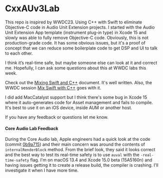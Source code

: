 # CxxAUv3Lab
This repo is inspired by WWDC23. Using C++ with Swift to eliminate Objective-C code in Audio Unit Extension projects. I started with the Audio Unit Extension App template (instrument plug-in type) in Xcode 15 and slowly was able to fully remove Objective-C code. Obviously, this is not production-grade code. It has some obvious issues, but it's a proof of concept that we can reduce some boilerplate code to get DSP and UI to talk to each other.

I think it’s real-time safe, but maybe someone else can look at it and correct me. Hopefully, I can ask some questions about this at WWDC labs this week.

Check out the [Mixing Swift and C++](https://www.swift.org/documentation/cxx-interop/) document. It's well written. Also, the WWDC session [Mix Swift with C++](https://developer.apple.com/wwdc23/10172) goes with it.

I did add MacCatalyst support but I think there's some bug in Xcode 15 where it auto-generates code for Asset management and fails to compile. It's best to use it on an iOS device, inside AUM or another host.

If you have any feedback or questions let me know.

#### Core Audio Lab Feedback

During the Core Audio lab, Apple engineers had a quick look at the code (commit [0b9a715](https://github.com/Nikolozi/CxxAUv3Lab/commit/0b9a715aac8083558e245933bd307dd1deb88ab6)) and their main concern was around the contents of `internalRenderBlock` method. From the brief look, they said it looks correct and the best way to test its real-time safety is to use `auval` with the `-real-time-safety` flag. I'm on macOS 13.4 and Xcode 15.0 beta (15A5160n) and having issues getting it to create a release build, the compiler is crashing. I'll investigate it when I have more time.


